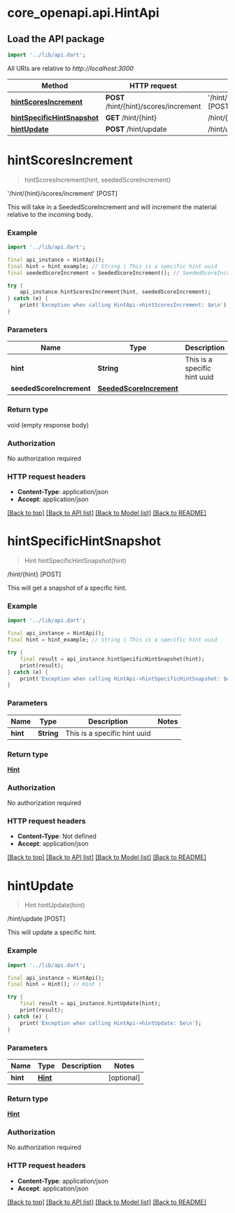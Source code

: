 # core_openapi.api.HintApi

## Load the API package
```dart
import '../lib/api.dart';
```

All URIs are relative to *http://localhost:3000*

Method | HTTP request | Description
------------- | ------------- | -------------
[**hintScoresIncrement**](HintApi.md#hintscoresincrement) | **POST** /hint/{hint}/scores/increment | '/hint/{hint}/scores/increment' [POST]
[**hintSpecificHintSnapshot**](HintApi.md#hintspecifichintsnapshot) | **GET** /hint/{hint} | /hint/{hint} [POST]
[**hintUpdate**](HintApi.md#hintupdate) | **POST** /hint/update | /hint/update [POST]


# **hintScoresIncrement**
> hintScoresIncrement(hint, seededScoreIncrement)

'/hint/{hint}/scores/increment' [POST]

This will take in a SeededScoreIncrement and will increment the material relative to the incoming body.

### Example
```dart
import '../lib/api.dart';

final api_instance = HintApi();
final hint = hint_example; // String | This is a specific hint uuid
final seededScoreIncrement = SeededScoreIncrement(); // SeededScoreIncrement | 

try {
    api_instance.hintScoresIncrement(hint, seededScoreIncrement);
} catch (e) {
    print('Exception when calling HintApi->hintScoresIncrement: $e\n');
}
```

### Parameters

Name | Type | Description  | Notes
------------- | ------------- | ------------- | -------------
 **hint** | **String**| This is a specific hint uuid | 
 **seededScoreIncrement** | [**SeededScoreIncrement**](SeededScoreIncrement.md)|  | [optional] 

### Return type

void (empty response body)

### Authorization

No authorization required

### HTTP request headers

 - **Content-Type**: application/json
 - **Accept**: application/json

[[Back to top]](#) [[Back to API list]](../README.md#documentation-for-api-endpoints) [[Back to Model list]](../README.md#documentation-for-models) [[Back to README]](../README.md)

# **hintSpecificHintSnapshot**
> Hint hintSpecificHintSnapshot(hint)

/hint/{hint} [POST]

This will get a snapshot of a specific hint.

### Example
```dart
import '../lib/api.dart';

final api_instance = HintApi();
final hint = hint_example; // String | This is a specific hint uuid

try {
    final result = api_instance.hintSpecificHintSnapshot(hint);
    print(result);
} catch (e) {
    print('Exception when calling HintApi->hintSpecificHintSnapshot: $e\n');
}
```

### Parameters

Name | Type | Description  | Notes
------------- | ------------- | ------------- | -------------
 **hint** | **String**| This is a specific hint uuid | 

### Return type

[**Hint**](Hint.md)

### Authorization

No authorization required

### HTTP request headers

 - **Content-Type**: Not defined
 - **Accept**: application/json

[[Back to top]](#) [[Back to API list]](../README.md#documentation-for-api-endpoints) [[Back to Model list]](../README.md#documentation-for-models) [[Back to README]](../README.md)

# **hintUpdate**
> Hint hintUpdate(hint)

/hint/update [POST]

This will update a specific hint.

### Example
```dart
import '../lib/api.dart';

final api_instance = HintApi();
final hint = Hint(); // Hint | 

try {
    final result = api_instance.hintUpdate(hint);
    print(result);
} catch (e) {
    print('Exception when calling HintApi->hintUpdate: $e\n');
}
```

### Parameters

Name | Type | Description  | Notes
------------- | ------------- | ------------- | -------------
 **hint** | [**Hint**](Hint.md)|  | [optional] 

### Return type

[**Hint**](Hint.md)

### Authorization

No authorization required

### HTTP request headers

 - **Content-Type**: application/json
 - **Accept**: application/json

[[Back to top]](#) [[Back to API list]](../README.md#documentation-for-api-endpoints) [[Back to Model list]](../README.md#documentation-for-models) [[Back to README]](../README.md)

